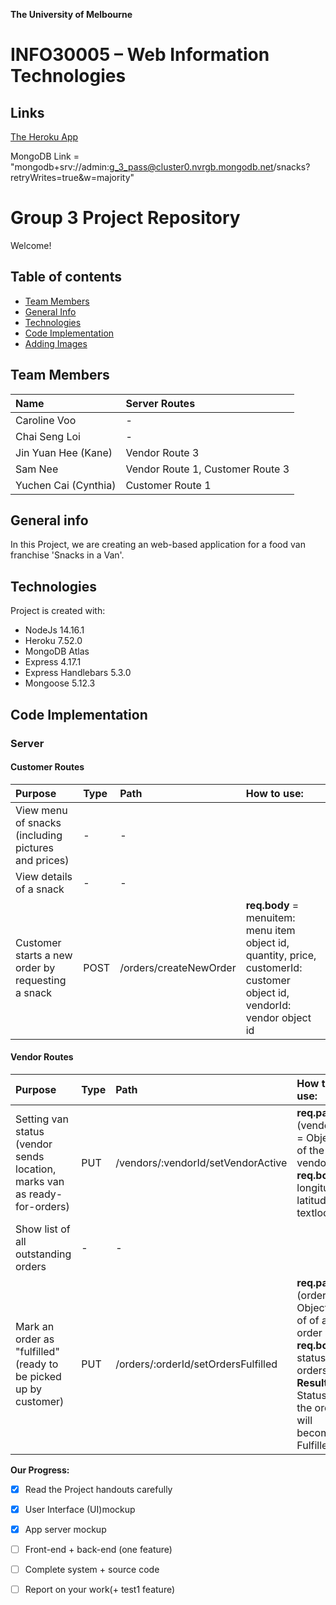 **The University of Melbourne**
# INFO30005 – Web Information Technologies

## Links
[The Heroku App](https://web-info-tech-group-3.herokuapp.com/)

MongoDB Link = "mongodb+srv://admin:g_3_pass@cluster0.nvrgb.mongodb.net/snacks?retryWrites=true&w=majority"

# Group 3 Project Repository

Welcome!

## Table of contents
* [Team Members](#team-members)
* [General Info](#general-info)
* [Technologies](#technologies)
* [Code Implementation](#code-implementation)
* [Adding Images](#adding-images)

## Team Members

| Name | Server Routes |
| :---         |     :---     |
| Caroline Voo | -     | 
| Chai Seng Loi   | -     |
| Jin Yuan Hee (Kane)    | Vendor Route 3      |
| Sam Nee    | Vendor Route 1, Customer Route 3     |
| Yuchen Cai (Cynthia)   | Customer Route 1     |

## General info
In this Project, we are creating an web-based application for a food van franchise 'Snacks in a Van'.

## Technologies
Project is created with:
* NodeJs 14.16.1
* Heroku 7.52.0
* MongoDB Atlas
* Express 4.17.1
* Express Handlebars 5.3.0
* Mongoose 5.12.3

## Code Implementation

### Server

#### Customer Routes

| Purpose | Type | Path | How to use: |
| :---         |     :---      |       :---      |         :--- |
| View menu of snacks (including pictures and prices) | -     |  - |
| View details of a snack  | -     |  - |
| Customer starts a new order by requesting a snack   | POST | /orders/createNewOrder | **req.body** = menuitem: menu item object id, quantity, price, customerId: customer object id, vendorId: vendor object id |

#### Vendor Routes

| Purpose | Type | Path | How to use: |
| :---         |     :---     |     :---     |        :--- |
| Setting van status (vendor sends location, marks van as ready-for-orders) | PUT  | /vendors/:vendorId/setVendorActive | **req.params** (vendorId) = Object ID of the vendor<br>**req.body** = longitude, latitude, textlocation |
| Show list of all outstanding orders  | -     |  - |
| Mark an order as "fulfilled" (ready to be picked up by customer)    | PUT      | /orders/:orderId/setOrdersFulfilled  | **req.params** (orderId) = Object ID of of an order<br>**req.body** = status of orders<br>**Result** = Status of the order will become Fulfilled. |

**Our Progress:**

- [x] Read the Project handouts carefully
- [x] User Interface (UI)mockup
- [x] App server mockup
- [ ] Front-end + back-end (one feature)
- [ ] Complete system + source code
- [ ] Report on your work(+ test1 feature)

